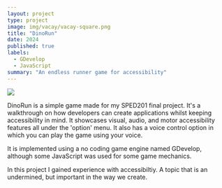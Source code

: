 ```yaml
---
layout: project
type: project
image: img/vacay/vacay-square.png
title: "DinoRun"
date: 2024
published: true
labels:
  - GDevelop
  - JavaScript
summary: "An endless runner game for accessibility"
---
```


<img class="img-fluid" src="![Screenshot 2025-05-12 131744](https://github.com/user-attachments/assets/05865feb-72b1-406e-9cc4-157f3f66fe17)
">

DinoRun is a simple game made for my SPED201 final project. It's a walkthrough on how developers can create applications whilst keeping accessibility in mind. It showcases visual, audio, and motor accessibility features all under the 'option' menu. It also has a voice control option in which you can play the game using your voice. 

It is implemented using a no coding game engine named GDevelop, although some JavaScript was used for some game mechanics.

In this project I gained experience with accessibiltiy. A topic that is an undermined, but important in the way we create.
